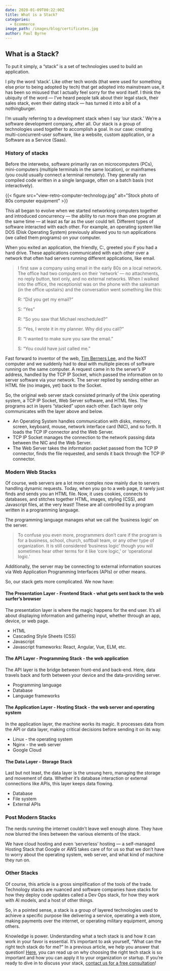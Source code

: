 ```yaml
---
date: 2020-01-09T00:22:00Z
title: What is a Stack?
categories:
  - Ecommerce
image_path: /images/blog/certificates.jpg
author: Paul Byrne
---
```


## What is a Stack?

To put it simply, a “stack” is a set of technologies used to build an application.

I pity the word ‘stack’. Like other tech words (that were used for something else prior to being adopted by tech) that get adopted into mainstream use, it has been so misused that I actually feel sorry for the word itself. I think the ubiquity of the word — I’ve heard people talk about their legal stack, their sales stack, even their dating stack — has turned it into a bit of a nothingburger.

I’m usually referring to a development stack when I say ‘our stack.’ We’re a software development company, after all. Our stack is a group of technologies used together to accomplish a goal. In our case: creating multi-concurrent-user software, like a website, custom application, or a Software as a Service (Saas).

### History of stacks

Before the interwebs, software primarily ran on microcomputers (PCs), mini-computers (multiple terminals in the same location), or mainframes (you could usually connect a terminal remotely). They generally ran compiled code written in a single language, often on a batch basis (not interactively).

{{< figure src="view-retro-computer-technology.jpg" alt="Stock photo of 80s computer equipment" >}}

This all began to evolve when we started networking computers together and introduced concurrency — the ability to run more than one program at the same time — at least as far as the user could tell. Different types of software interacted with each other. For example, an operating system like DOS (Disk Operating System) previously allowed you to run applications (we called them programs) on your computer.

When you exited an application, the friendly, C:\, greeted you if you had a hard drive. These applications communicated with each other over a network that often had servers running different applications, like email.

> I first saw a company using email in the early 80s on a local network. The office had two computers on their ‘network’ — no attachments, no reply button, text only, and no external networks. When I walked into the office, the receptionist was on the phone with the salesman (in the office upstairs) and the conversation went something like this:
>
> R: “Did you get my email?”
>
> S: “Yes”
>
> R: “So you saw that Michael rescheduled?”
>
> S: “Yes, I wrote it in my planner. Why did you call?”
>
> R: “I wanted to make sure you saw the email.”
>
> S: “You could have just called me.”

Fast forward to inventor of the web, [Tim Berners Lee](https://en.wikipedia.org/wiki/Tim_Berners-Lee), and the NeXT computer and we suddenly had to deal with multiple pieces of software running on the same computer. A request came in to the server’s IP address, handled by the TCP IP Socket, which passed the information on to server software via your network. The server replied by sending either an HTML file (no images, yet) back to the Socket.

So, the original web server stack consisted primarily of the Unix operating system, a TCP IP Socket, Web Server software, and HTML files. The programs act in layers “stacked” upon each other. Each layer only communicates with the layer above and below.

- An Operating System handles communication with disks, memory, screen, keyboard, mouse, network interface card (NIC), and so forth. It loads the TCP IP connector and the Web Server.
- TCP IP Socket manages the connection to the network passing data between the NIC and the Web Server.
- The Web Server takes the information packet passed from the TCP IP connector, finds the file requested, and sends it back through the TCP IP connector.

### Modern Web Stacks

Of course, web servers are a lot more complex now mainly due to servers handling dynamic requests. Today, when you go to a web page, it rarely just finds and sends you an HTML file. Now, it uses cookies, connects to databases, and stitches together HTML, images, styling (CSS), and Javascript files, at the very least! These are all controlled by a program written in a programming language.

The programming language manages what we call the ‘business logic’ on the server.

> To confuse you even more, programmers don’t care if the program is for a business, school, church, softball team, or any other type of organization. It is still considered ‘business logic’ though you will sometimes hear other terms for it like ‘core logic,’ or ‘operational logic.’

Additionally, the server may be connecting to external information sources via Web Application Programming Interfaces (APIs) or other means.

So, our stack gets more complicated. We now have:

#### The Presentation Layer - Frontend Stack - what gets sent back to the web surfer’s browser

The presentation layer is where the magic happens for the end user. It’s all about displaying information and gathering input, whether through an app, device, or web page.

- HTML
- Cascading Style Sheets (CSS)
- Javascript
- Javascript frameworks: React, Angular, Vue, ELM, etc.

#### The API Layer - Programming Stack - the web application

The API layer is the bridge between front-end and back-end. Here, data travels back and forth between your device and the data-providing server.

- Programming language
- Database
- Language frameworks

#### The Application Layer - Hosting Stack - the web server and operating system

In the application layer, the machine works its magic. It processes data from the API or data layer, making critical decisions before sending it on its way.

- Linux - the operating system
- Nginx - the web server
- Google Cloud

#### The Data Layer - Storage Stack

Last but not least, the data layer is the unsung hero, managing the storage and movement of data. Whether it’s database interaction or external connections like APIs, this layer keeps data flowing.

- Database
- File system
- External APIs

### Post Modern Stacks

The nerds running the internet couldn’t leave well enough alone. They have now blurred the lines between the various elements of the stack.

We have cloud hosting and even ‘serverless’ hosting — a self-managed Hosting Stack that Google or AWS takes care of for us so that we don’t have to worry about the operating system, web server, and what kind of machine they run on.

### Other Stacks

Of course, this article is a gross simplification of the tools of the trade. Technology stacks are nuanced and software companies have stacks for how they deploy code updates called a Dev Ops stack, for how they work with AI models, and a host of other things.

So, in a pointed sense, a stack is a group of layered technologies used to achieve a specific purpose like delivering a service, operating a web store, making payments over the internet, or operating military equipment, among others.

Knowledge is power. Understanding what a tech stack is and how it can work in your favor is essential. It’s important to ask yourself, “What can the right tech stack do for me?” In a previous article, we help you answer that question! [Here](/posts/2023/11/16/choosing-the-right-tech-stack/), you can read up on why choosing the right tech stack is so important and how you can apply it to your organization or startup. If you’re ready to dive in to discuss your stack, [contact us for a free consultation](/contact/)!
